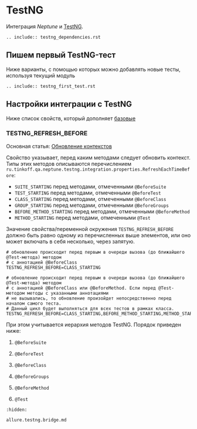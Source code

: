 # TestNG

Интеграция _Neptune_ и [TestNG](https://testng.org/doc/).

```{eval-rst}
.. include:: testng_dependencies.rst
```

## Пишем первый TestNG-тест

Ниже варианты, с помощью которых можно добавлять новые тесты, используя текущий модуль

```{eval-rst}
.. include:: testng_first_test.rst
```

## Настройки интеграции с TestNG

Ниже список свойств, который дополняет [базовые](./../../quick_start/settings/index.md) 

### TESTNG_REFRESH_BEFORE

Основная статья: [Обновление контекстов](./../../core/steps/context/refresh.rst)

Свойство указывает, перед каким методами следует обновить контекст. Типы этих методов описываются перечислением `ru.tinkoff.qa.neptune.testng.integration.properties.RefreshEachTimeBefore`:
- `SUITE_STARTING` перед методами, отмеченными `@BeforeSuite`
- `TEST_STARTING` перед методами, отмеченными `@BeforeTest`
- `CLASS_STARTING` перед методами, отмеченными `@BeforeClass`
- `GROUP_STARTING` перед методами, отмеченными `@BeforeGroups`
- `BEFORE_METHOD_STARTING` перед методами, отмеченными `@BeforeMethod`
- `METHOD_STARTING` перед методами, отмеченными `@Test`

Значение свойства/переменной окружения `TESTNG_REFRESH_BEFORE` должно быть равно одному из перечисленных выше элементов, 
или оно может включать в себя несколько, через запятую.

```properties
# обновление происходит перед первым в очереди вызова (до ближайшего @Test-метода) методом
# с аннотацией @BeforeClass
TESTNG_REFRESH_BEFORE=CLASS_STARTING
```

```properties
# обновление происходит перед первым в очереди вызова (до ближайшего @Test-метода) методом
# с аннотацией @BeforeClass или @BeforeMethod. Если перед @Test-методом методы с указанными аннотациями
# не вызывались, то обновление произойдет непосредственно перед началом самого теста. 
# Данный цикл будет выполняться для всех тестов в рамках класса.
TESTNG_REFRESH_BEFORE=CLASS_STARTING,BEFORE_METHOD_STARTING,METHOD_STARTING
```

При этом учитывается иерархия методов TestNG. Порядок приведен ниже:

1. `@BeforeSuite`

2. `@BeforeTest`

3. `@BeforeClass`

4. `@BeforeGroups`

5. `@BeforeMethod`

6. `@Test`

```{toctree}
:hidden:

allure.testng.bridge.md
```